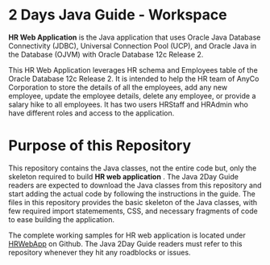 # 2 Days Java Guide - Workspace 
 
**HR Web Application** is the Java application that uses Oracle Java Database Connectivity (JDBC), Universal Connection Pool (UCP), and Oracle Java in the Database (OJVM) with Oracle Database 12c Release 2.   

This HR Web Application leverages HR schema and Employees table of the Oracle Database 12c Release 2. It is intended to help the HR team of AnyCo Corporation to store the details of all the employees, add any new employee, update the employee details, delete any employee, or provide a salary hike to all employees. It has two users HRStaff and HRAdmin who have different roles and access to the application.

# Purpose of this Repository

This repository contains the Java classes, not the entire code but, only the skeleton required to build **HR web application** .  The Java 2Day Guide readers are expected to download the Java classes from this repository and start adding the actual code by following the instructions in the guide. The files in this repository provides the basic skeleton of the Java classes, with few required import statemements, CSS, and necessary fragments of code to ease building the application. 

The complete working samples for HR web application is located under [HRWebApp](https://github.com/oracle/oracle-db-examples/tree/master/java/HRWebApp) on Github.  The Java 2Day Guide readers must refer to this repository whenever they hit any roadblocks or issues. 
